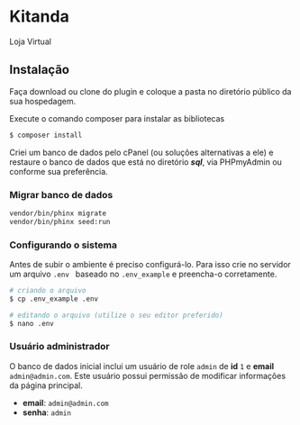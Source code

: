 # Kitanda
Loja Virtual

## Instalação

Faça download ou clone do plugin e coloque a pasta no diretório público da sua hospedagem. 

Execute o comando composer para instalar as bibliotecas

```sh
$ composer install
```

Criei um banco de dados pelo cPanel (ou soluções alternativas a ele) e restaure o banco de dados que está no diretório ***sql***, via PHPmyAdmin ou conforme sua preferência.


### Migrar banco de dados
```sh
vendor/bin/phinx migrate
vendor/bin/phinx seed:run
```

### Configurando o sistema
Antes de subir o ambiente é preciso configurá-lo. Para isso crie no servidor um arquivo `.env ` baseado no `.env_example` e preencha-o corretamente.

```sh
# criando o arquivo
$ cp .env_example .env

# editando o arquivo (utilize o seu editor preferido)
$ nano .env
```

### Usuário administrador
O banco de dados inicial inclui um usuário de role `admin` de **id** `1` e **email** `admin@admin.com`.
Este usuário possui permissão de modificar informações da página principal.

- **email**: `admin@admin.com`
- **senha**: `admin`
